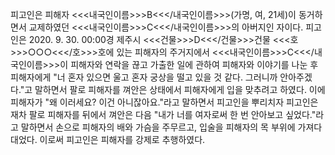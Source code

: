 피고인은 피해자 <<<내국인이름>>>B<<</내국인이름>>>(가명, 여, 21세)이 동거하면서 교제하였던 <<<내국인이름>>>C<<</내국인이름>>>의 아버지인 자이다.
피고인은 2020. 9. 30. 00:00경 제주시 <<<건물>>>D<<</건물>>>건물 <<<호>>>○○○<<</호>>>호에 있는 피해자의 주거지에서 <<<내국인이름>>>C<<</내국인이름>>>이 피해자와 연락을 끊고 가출한 일에 관하여 피해자와 이야기를 나눈 후 피해자에게 "너 혼자 있으면 울고 혼자 궁상을 떨고 있을 것 같다. 그러니까 안아주겠다."고 말하면서 팔로 피해자를 껴안은 상태에서 피해자에게 입을 맞추려고 하였다.
이에 피해자가 "왜 이러세요? 이건 아니잖아요."라고 말하면서 피고인을 뿌리치자 피고인은 재차 팔로 피해자를 뒤에서 껴안은 다음 "내가 너를 여자로써 한 번 안아보고 싶었다."라고 말하면서 손으로 피해자의 배와 가슴을 주무르고, 입술을 피해자의 목 부위에 가져다 대었다.
이로써 피고인은 피해자를 강제로 추행하였다.